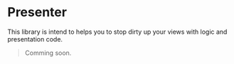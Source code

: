 # Presenter

This library is intend to helps you to stop dirty up your views with logic and presentation code.

> Comming soon.
